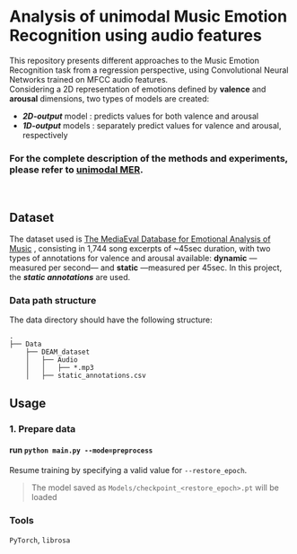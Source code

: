 # Analysis of unimodal Music Emotion Recognition using audio features

This repository presents different approaches to the Music Emotion Recognition task from a regression perspective, using Convolutional Neural Networks trained on MFCC audio features.  
Considering a 2D representation of emotions defined by **valence** and **arousal** dimensions, two types of models are created:  
 - ***2D-output*** model : predicts values for both valence and arousal  
 - ***1D-output*** models : separately predict values for valence and arousal, respectively

### For the complete description of the methods and experiments, please refer to [unimodal MER](https://gloria-m.github.io/unimodal.html).  

<br/>  

## Dataset

The dataset used is [The MediaEval Database for Emotional Analysis of Music](https://www.researchgate.net/publication/314656874_Developing_a_benchmark_for_emotional_analysis_of_music) , consisting in 1,744 song excerpts of ~45sec duration, with two types of annotations for valence and arousal available: **dynamic** —measured per second— and **static** —measured per 45sec. In this project, the ***static annotations*** are used.

### Data path structure

The data directory should have the following structure:
```
.
├── Data
    ├── DEAM_dataset
    │   ├── Audio
    │   │   ├── *.mp3
    │   ├── static_annotations.csv
```  

## Usage

### 1. Prepare data

#### run `python main.py --mode=preprocess`  
Resume training by specifying a valid value for `--restore_epoch`.  
> The model saved as `Models/checkpoint_<restore_epoch>.pt` will be loaded

<!-- ### 2. Train

#### run `python main.py`  

Control the training by modifying the default values for the following parameters:
```
--device = cuda (train on cuda)  
--log_interval = 1 (print train & validation loss each epoch)
--checkpoint_interval = 100 (save trained model and optimizer parameters every 100 epochs)
--num_epochs = 500
```

### 3. Test

#### run `python main.py --mode=test --restore_epoch=* --test_ct_names=*`  
Test the model saved at training epoch `--restore_epoch` on CT images specified.
> `--test_ct_names` accepts a list of the CT images without the `.npy` extension.
> > for example, the CT image located at `Data/Test/ct_sample1.npy` will be passed as `ct_sample1`.  

> The model saved as `Models/checkpoint_<restore_epoch>.pt` will be loaded.

<br/>   -->

### Tools  
`PyTorch`, `librosa`
